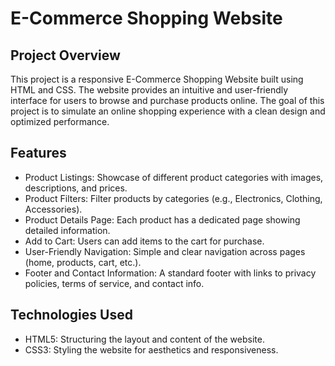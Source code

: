 # E-Commerce Shopping Website
## Project Overview

This project is a responsive E-Commerce Shopping Website built using HTML and CSS. The website provides an intuitive and user-friendly interface for users to browse and purchase products online. The goal of this project is to simulate an online shopping experience with a clean design and optimized performance.

## Features

- Product Listings: Showcase of different product categories with images, descriptions, and prices.
- Product Filters: Filter products by categories (e.g., Electronics, Clothing, Accessories).
- Product Details Page: Each product has a dedicated page showing detailed information.
- Add to Cart: Users can add items to the cart for purchase.
- User-Friendly Navigation: Simple and clear navigation across pages (home, products, cart, etc.).
- Footer and Contact Information: A standard footer with links to privacy policies, terms of service, and contact   info.

## Technologies Used

- HTML5: Structuring the layout and content of the website.
- CSS3: Styling the website for aesthetics and responsiveness.